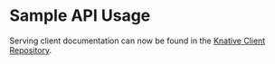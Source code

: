# Sample API Usage

Serving client documentation can now be found in the [Knative
Client Repository](https://github.com/knative/client).
